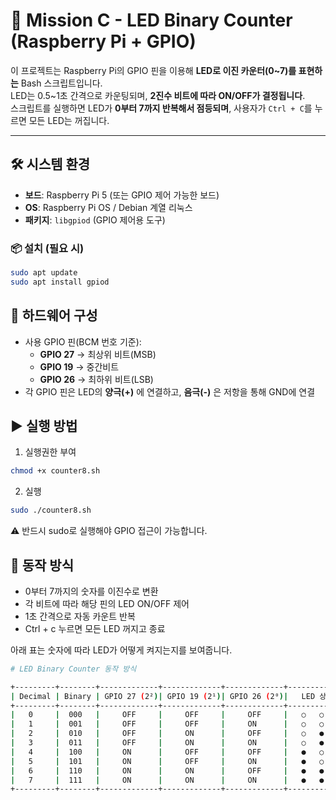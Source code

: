# 🔢 Mission C - LED Binary Counter (Raspberry Pi + GPIO)

이 프로젝트는 Raspberry Pi의 GPIO 핀을 이용해 **LED로 이진 카운터(0~7)를 표현하는** Bash 스크립트입니다.  
LED는 0.5~1초 간격으로 카운팅되며, **2진수 비트에 따라 ON/OFF가 결정됩니다**.  
스크립트를 실행하면 LED가 **0부터 7까지 반복해서 점등되며**, 사용자가 `Ctrl + C`를 누르면 모든 LED는 꺼집니다.

---

## 🛠️ 시스템 환경

- **보드**: Raspberry Pi 5 (또는 GPIO 제어 가능한 보드)
- **OS**: Raspberry Pi OS / Debian 계열 리눅스
- **패키지**: `libgpiod` (GPIO 제어용 도구)

### 📦 설치 (필요 시)

```bash
sudo apt update
sudo apt install gpiod
```

## 🧰 하드웨어 구성

- 사용 GPIO 핀(BCM 번호 기준):
  - **GPIO 27** -> 최상위 비트(MSB)
  - **GPIO 19** -> 중간비트
  - **GPIO 26** -> 최하위 비트(LSB)
- 각 GPIO 핀은 LED의 **양극(+)** 에 연결하고, **음극(-)** 은 저항을 통해 GND에 연결

## ▶️ 실행 방법

1. 실행권한 부여

```bash
chmod +x counter8.sh
```

2. 실행
```bash
sudo ./counter8.sh
```
⚠️ 반드시 sudo로 실행해야 GPIO 접근이 가능합니다.


## 🔁 동작 방식

- 0부터 7까지의 숫자를 이진수로 변환
- 각 비트에 따라 해당 핀의 LED ON/OFF 제어
- 1초 간격으로 자동 카운트 반복
- Ctrl + c 누르면 모든 LED 꺼지고 종료

아래 표는 숫자에 따라 LED가 어떻게 켜지는지를 보여줍니다.

```bash
# LED Binary Counter 동작 방식

+---------+--------+-------------+-------------+-------------+----------------+
| Decimal | Binary | GPIO 27 (2²)| GPIO 19 (2¹)| GPIO 26 (2⁰)|   LED 상태     |
+---------+--------+-------------+-------------+-------------+----------------+
|   0     |  000   |     OFF     |     OFF     |     OFF     |   ○   ○   ○    |
|   1     |  001   |     OFF     |     OFF     |     ON      |   ○   ○   ●    |
|   2     |  010   |     OFF     |     ON      |     OFF     |   ○   ●   ○    |
|   3     |  011   |     OFF     |     ON      |     ON      |   ○   ●   ●    |
|   4     |  100   |     ON      |     OFF     |     OFF     |   ●   ○   ○    |
|   5     |  101   |     ON      |     OFF     |     ON      |   ●   ○   ●    |
|   6     |  110   |     ON      |     ON      |     OFF     |   ●   ●   ○    |
|   7     |  111   |     ON      |     ON      |     ON      |   ●   ●   ●    |
+---------+--------+-------------+-------------+-------------+----------------+

```
